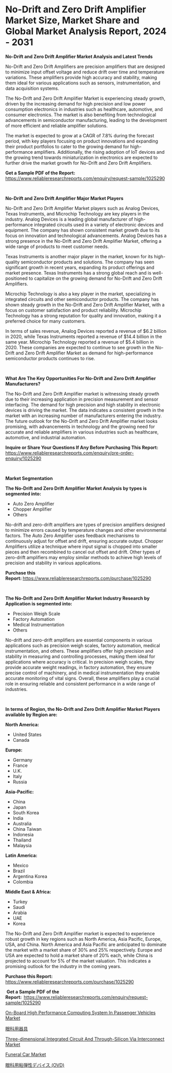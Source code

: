 <p><h1>No-Drift and Zero Drift Amplifier Market Size, Market Share and Global Market Analysis Report, 2024 - 2031</h1></p><p><strong>No-Drift and Zero Drift Amplifier Market Analysis and Latest Trends</strong></p>
<p><p>No-Drift and Zero Drift Amplifiers are precision amplifiers that are designed to minimize input offset voltage and reduce drift over time and temperature variations. These amplifiers provide high accuracy and stability, making them ideal for various applications such as sensors, instrumentation, and data acquisition systems.</p><p>The No-Drift and Zero Drift Amplifier Market is experiencing steady growth, driven by the increasing demand for high precision and low power consumption electronics in industries such as healthcare, automotive, and consumer electronics. The market is also benefiting from technological advancements in semiconductor manufacturing, leading to the development of more efficient and reliable amplifier solutions.</p><p>The market is expected to grow at a CAGR of 7.8% during the forecast period, with key players focusing on product innovations and expanding their product portfolios to cater to the growing demand for high-performance amplifiers. Additionally, the rising adoption of IoT devices and the growing trend towards miniaturization in electronics are expected to further drive the market growth for No-Drift and Zero Drift Amplifiers.</p></p>
<p><strong>Get a Sample PDF of the Report:&nbsp;</strong> <a href="https://www.reliableresearchreports.com/enquiry/request-sample/1025290">https://www.reliableresearchreports.com/enquiry/request-sample/1025290</a></p>
<p>&nbsp;</p>
<p><strong>No-Drift and Zero Drift Amplifier Major Market Players</strong></p>
<p><p>No-Drift and Zero Drift Amplifier Market players such as Analog Devices, Texas Instruments, and Microchip Technology are key players in the industry. Analog Devices is a leading global manufacturer of high-performance integrated circuits used in a variety of electronic devices and equipment. The company has shown consistent market growth due to its focus on innovation and technological advancements. Analog Devices has a strong presence in the No-Drift and Zero Drift Amplifier Market, offering a wide range of products to meet customer needs.</p><p>Texas Instruments is another major player in the market, known for its high-quality semiconductor products and solutions. The company has seen significant growth in recent years, expanding its product offerings and market presence. Texas Instruments has a strong global reach and is well-positioned to capitalize on the growing demand for No-Drift and Zero Drift Amplifiers.</p><p>Microchip Technology is also a key player in the market, specializing in integrated circuits and other semiconductor products. The company has shown steady growth in the No-Drift and Zero Drift Amplifier Market, with a focus on customer satisfaction and product reliability. Microchip Technology has a strong reputation for quality and innovation, making it a preferred choice for many customers.</p><p>In terms of sales revenue, Analog Devices reported a revenue of $6.2 billion in 2020, while Texas Instruments reported a revenue of $14.4 billion in the same year. Microchip Technology reported a revenue of $5.4 billion in 2020. These companies are expected to continue to see growth in the No-Drift and Zero Drift Amplifier Market as demand for high-performance semiconductor products continues to rise.</p></p>
<p>&nbsp;</p>
<p><strong>What Are The Key Opportunities For No-Drift and Zero Drift Amplifier Manufacturers?</strong></p>
<p><p>The No-Drift and Zero Drift Amplifier market is witnessing steady growth due to their increasing application in precision measurement and sensor interfacing. The demand for high precision and high stability in electronic devices is driving the market. The data indicates a consistent growth in the market with an increasing number of manufacturers entering the industry. The future outlook for the No-Drift and Zero Drift Amplifier market looks promising, with advancements in technology and the growing need for accurate and reliable amplifiers in various industries such as healthcare, automotive, and industrial automation.</p></p>
<p><strong>Inquire or Share Your Questions If Any Before Purchasing This Report:</strong> <a href="https://www.reliableresearchreports.com/enquiry/pre-order-enquiry/1025290">https://www.reliableresearchreports.com/enquiry/pre-order-enquiry/1025290</a></p>
<p>&nbsp;</p>
<p><strong>Market Segmentation</strong></p>
<p><strong>The No-Drift and Zero Drift Amplifier Market Analysis by types is segmented into:</strong></p>
<p><ul><li>Auto Zero Amplifier</li><li>Chopper Amplifier</li><li>Others</li></ul></p>
<p><p>No-drift and zero-drift amplifiers are types of precision amplifiers designed to minimize errors caused by temperature changes and other environmental factors. The Auto Zero Amplifier uses feedback mechanisms to continuously adjust for offset and drift, ensuring accurate output. Chopper Amplifiers utilize a technique where input signal is chopped into smaller pieces and then recombined to cancel out offset and drift. Other types of zero-drift amplifiers may employ similar methods to achieve high levels of precision and stability in various applications.</p></p>
<p><strong>Purchase this Report:&nbsp;</strong><a href="https://www.reliableresearchreports.com/purchase/1025290">https://www.reliableresearchreports.com/purchase/1025290</a></p>
<p>&nbsp;</p>
<p><strong>The No-Drift and Zero Drift Amplifier Market Industry Research by Application is segmented into:</strong></p>
<p><ul><li>Precision Weigh Scale</li><li>Factory Automation</li><li>Medical Instrumentation</li><li>Others</li></ul></p>
<p><p>No-drift and zero-drift amplifiers are essential components in various applications such as precision weigh scales, factory automation, medical instrumentation, and others. These amplifiers offer high precision and stability in measuring and controlling processes, making them ideal for applications where accuracy is critical. In precision weigh scales, they provide accurate weight readings, in factory automation, they ensure precise control of machinery, and in medical instrumentation they enable accurate monitoring of vital signs. Overall, these amplifiers play a crucial role in ensuring reliable and consistent performance in a wide range of industries.</p></p>
<p>&nbsp;</p>
<p><strong>In terms of Region, the No-Drift and Zero Drift Amplifier Market Players available by Region are:</strong></p>
<p>
    <p> <strong> North America: </strong>
        <ul>
            <li>United States</li>
            <li>Canada</li>
        </ul>
        </p> 
    <p> <strong> Europe: </strong>
        <ul>
            <li>Germany</li>
            <li>France</li>
            <li>U.K.</li>
            <li>Italy</li>
            <li>Russia</li>
        </ul>
        </p> 
    <p> <strong> Asia-Pacific: </strong>
        <ul>
            <li>China</li>
            <li>Japan</li>
            <li>South Korea</li>
            <li>India</li>
            <li>Australia</li>
            <li>China Taiwan</li>
            <li>Indonesia</li>
            <li>Thailand</li>
            <li>Malaysia</li>
        </ul>
        </p> 
    <p> <strong> Latin America: </strong>
        <ul>
            <li>Mexico</li>
            <li>Brazil</li>
            <li>Argentina Korea</li>
            <li>Colombia</li>
        </ul>
        </p> 
    <p> <strong> Middle East & Africa: </strong>
        <ul>
            <li>Turkey</li>
            <li>Saudi</li>
            <li>Arabia</li>
            <li>UAE</li>
            <li>Korea</li>
        </ul>
    </p>
    </p>
<p><p>The No-Drift and Zero Drift Amplifier market is expected to experience robust growth in key regions such as North America, Asia Pacific, Europe, USA, and China. North America and Asia Pacific are anticipated to dominate the market with a market share of 30% and 25% respectively. Europe and USA are expected to hold a market share of 20% each, while China is projected to account for 5% of the market valuation. This indicates a promising outlook for the industry in the coming years.</p></p>
<p><strong>Purchase this Report: </strong><a href="https://www.reliableresearchreports.com/purchase/1025290">https://www.reliableresearchreports.com/purchase/1025290</a></p>
<p>&nbsp;<strong>Get a Sample PDF of the Report:&nbsp;&nbsp;</strong><a href="https://www.reliableresearchreports.com/enquiry/request-sample/1025290">https://www.reliableresearchreports.com/enquiry/request-sample/1025290</a></p>
<p><strong></strong></p>
<p><p><a href="https://github.com/lubmix/Market-Research-Report-List-2/blob/main/on-board-high-performance-computing-system-in-passenger-vehicles-market.md">On-Board High Performance Computing System In Passenger Vehicles Market</a></p><p><a href="https://github.com/wkuactfdzwizk06/Market-Research-Report-List-1/blob/main/828201914330.md">眼科用器具</a></p><p><a href="https://github.com/Hazelklievgspy6vdcsmu106w/Market-Research-Report-List-1/blob/main/three-dimensional-integrated-circuit-and-through-silicon-via-interconnect-market.md">Three-dimensional Integrated Circuit And Through-Silicon Via Interconnect Market</a></p><p><a href="https://issuu.com/reportprime-2/docs/funeral-car-market-size-2030.pptx">Funeral Car Market</a></p><p><a href="https://github.com/lrlmopnhwd79300/Market-Research-Report-List-1/blob/main/499267314331.md">眼科用粘弾性デバイス (OVD)</a></p></p>